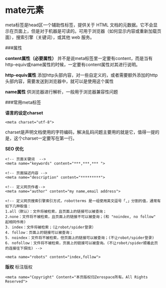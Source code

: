 mate元素
===================
meta标签是head区一个辅助性标签，提供关于 HTML 文档的元数据。它不会显示在页面上，但是对于机器是可读的。可用于浏览器（如何显示内容或重新加载页面），搜索引擎（关键词），或其他 web 服务。

###属性

**content属性（必要属性）**
并不是说meta标签里一定要有content，而是当有http-equiv或name属性的时候，一定要有content属性对其进行说明。

**http-equiv属性**
添加http头部内容，对一些自定义的，或者需要额外添加的http头部内容，需要发送到浏览器中，就可以是使用这个属性

**name属性**
供浏览器进行解析，一般用于浏览器兼容性问题

###常用meta标签

**语言的设定charset**

    <meta charset="utf-8">
charset是声明文档使用的字符编码，解决乱码问题主要用的就是它，值得一提的是，这个charset一定要写在第一行。

**SEO 优化**

    <!-- 页面关键词  -->
    <meta name="keywords" content="***,***,*** ">

    <!-- 页面描述内容 -->
    <meta name="description" content="*********">

    <!-- 定义网页作者-->
    <meta name="author" content="my name,email address">

    <!-- 定义网页搜索引擎索引方式，robotterms 是一组使用英文逗号「,」分割的值，通常有如下几种取值：
    1.all（默认）：文件将被检索，且页面上的链接可以被查询； 
    2.none：文件将不被检索，且页面上的链接不可以被查询；(和 "noindex, no follow" 起相同作用) 
    3. index：文件将被检索；（让robot/spider登录） 
    4. follow：页面上的链接可以被查询； 
    5. noindex：文件将不被检索，但页面上的链接可以被查询；(不让robot/spider登录) 
    6. nofollow：文件将不被检索，页面上的链接可以被查询。(不让robot/spider顺着此页的连接往下探找) -->

    <meta name="robots" content="index,follow">

**版权**
标注版权 

    <meta name="Copyright" Content="本页版权归Zerospace所有。All Rights Reserved"> 
